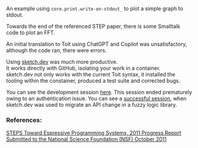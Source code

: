 An example using `core.print.write-on-stdout_` to plot a simple graph to stdout.

Towards the end of the referenced STEP paper, there is some Smalltalk code to plot an FFT.  

An initial translation to Toit using ChatGPT and Copilot was unsatisfactory, although
the code ran, there were errors.    
  
Using [sketch.dev](https://sketch.dev/welcome) was much more productive.  
It works directly with GitHub, isolating your work in a container.  
sketch.dev not only works with the current Toit syntax, it installed the tooling within the constainer, produced a test suite and corrected bugs.  

You can see the development session [here](https://sketch.dev/messages/9x88-f5f5-7x1x-e3j0).  This session ended prematurely owing to an authentication issue.  You can see a [successful session](https://sketch.dev/messages/a6dr-gega-53ba-z14c), when sketch.dev was used to migrate an API change in a fuzzy logic library.

### References:
[STEPS Toward Espressive Programming Systems, 2011 Progress Report Submitted to the National Science Foundation (NSF) October 2011](https://tinlizzie.org/VPRIPapers/tr2011004_steps11.pdf)